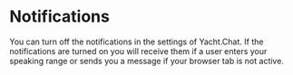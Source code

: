 

# Notifications

You can turn off the notifications in the settings of Yacht.Chat.
If the notifications are turned on you will receive them if a user enters your speaking range or sends you a message if your browser tab is not active.